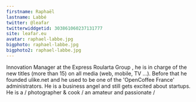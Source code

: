 ```yaml
---
firstname: Raphaël
lastname: Labbé
twitter: @leafar
twitterwiddgetid: 303861060237131777
site: leafar.eu
avatar: raphael-labbe.jpg
bigphoto: raphael-labbe.jpg
bigphoto2: raphael-labbe.jpg
---
```

Innovation Manager at the Express Roularta Group , he is in charge of the new titles (more than 15) on all media (web, mobile, TV ...).
Before that he founded ulike.net and he used to be one of the 'OpenCoffee France' administrators. He is a business angel and still gets excited about startups.
He is a / photographer & cook / an amateur and passionate /


